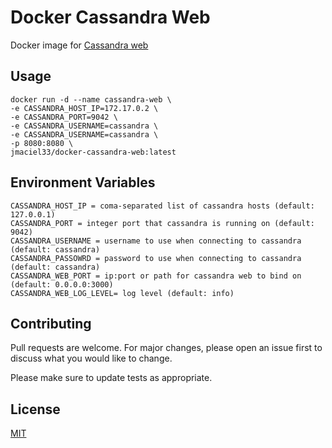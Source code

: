 # Docker Cassandra Web
Docker image for [Cassandra web](https://github.com/avalanche123/cassandra-web)

## Usage

```
docker run -d --name cassandra-web \
-e CASSANDRA_HOST_IP=172.17.0.2 \
-e CASSANDRA_PORT=9042 \
-e CASSANDRA_USERNAME=cassandra \  
-e CASSANDRA_USERNAME=cassandra \  
-p 8080:8080 \
jmaciel33/docker-cassandra-web:latest

 ```

## Environment Variables
```
CASSANDRA_HOST_IP = coma-separated list of cassandra hosts (default: 127.0.0.1)
CASSANDRA_PORT = integer port that cassandra is running on (default: 9042)
CASSANDRA_USERNAME = username to use when connecting to cassandra (default: cassandra)
CASSANDRA_PASSOWRD = password to use when connecting to cassandra (default: cassandra)
CASSANDRA_WEB_PORT = ip:port or path for cassandra web to bind on (default: 0.0.0.0:3000)
CASSANDRA_WEB_LOG_LEVEL= log level (default: info)
```

## Contributing
Pull requests are welcome. For major changes, please open an issue first to discuss what you would like to change.

Please make sure to update tests as appropriate.

## License
[MIT](https://choosealicense.com/licenses/mit/)


